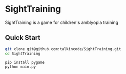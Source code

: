 # SightTraining

SightTraining  is a game for children's amblyopia training

## Quick Start

```bash
git clone git@github.com:talkincode/SightTraining.git
cd SightTraining

pip install pygame
python main.py
```
